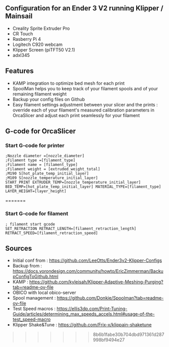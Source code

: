 ## Configuration for an Ender 3 V2 running Klipper / Mainsail
- Creality Sprite Extruder Pro
- CR Touch
- Rasberry Pi 4
- Logitech C920 webcam
- Klipper Screen (piTFT50 V2.1)
- adxl345


## Features
* KAMP integration to optimize bed mesh for each print
* SpoolMan helps you to keep track of your filament spools and of your remaining filament weight
* Backup your config files on Github
* Easy filament settings adjustment between your slicer and the prints : override each of your filament's measured calibration parameters in OrcaSlicer and adjust each print seamlessly for your filament

## G-code for OrcaSlicer
### Start G-code for printer
```
;Nozzle diameter =[nozzle_diameter]
;Filament type =[filament_type]
;Filament name = [filament_type]
;Filament weight = [extruded_weight_total]
;M190 S[hot_plate_temp_initial_layer]
;M109 S[nozzle_temperature_initial_layer]
START_PRINT EXTRUDER_TEMP=[nozzle_temperature_initial_layer]  BED_TEMP=[hot_plate_temp_initial_layer] MATERIAL_TYPE=[filament_type]  LAYER_HEIGHT=[layer_height]
```

=======
### Start G-code for filament
```
; filament start gcode
SET_RETRACTION RETRACT_LENGTH=[filament_retraction_length] RETRACT_SPEED=[filament_retraction_speed]
```

## Sources
* Initial conf from : https://github.com/LeeOtts/Ender3v2-Klipper-Configs
* Backup from : https://docs.vorondesign.com/community/howto/EricZimmerman/BackupConfigToGithub.html
* KAMP : https://github.com/kyleisah/Klipper-Adaptive-Meshing-Purging?tab=readme-ov-file
* OBICO with local obico-server
* Spool management : https://github.com/Donkie/Spoolman?tab=readme-ov-file
* Test Speed macros : https://ellis3dp.com/Print-Tuning-Guide/articles/determining_max_speeds_accels.html#usage-of-the-test_speed-macro
* Klipper Shake&Tune : https://github.com/Frix-x/klippain-shaketune
>>>>>>> 8b6b1fabe30b704dbd971361d287998bf9494e27
